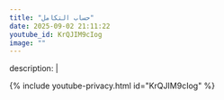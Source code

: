 ```yaml
---
title: "حساب التكامل"
date: 2025-09-02 21:11:22 
youtube_id: KrQJIM9cIog
image: ""
---
```

description: |
  
{% include youtube-privacy.html id="KrQJIM9cIog" %}

